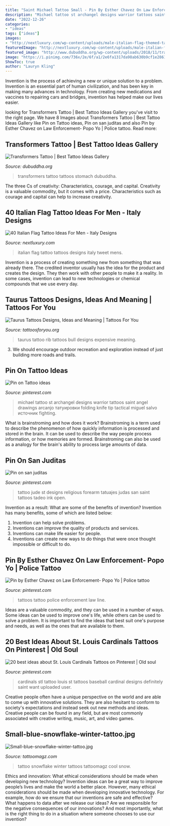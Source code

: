 ```yaml
---
title: "Saint Michael Tattoo Small - Pin By Esther Chavez On Law Enforcement- Popo Yo"
description: "Michael tattoo st archangel designs warrior tattoos saint angel drawings arcanjo татуировки folding knife tip tactical miguel salvo источник fighting"
date: "2022-12-26"
categories:
- "ideas"
tags: ["ideas"]
images:
- "http://nextluxury.com/wp-content/uploads/male-italian-flag-themed-tattoos.jpg"
featuredImage: "http://nextluxury.com/wp-content/uploads/male-italian-flag-themed-tattoos.jpg"
featured_image: "http://www.dubuddha.org/wp-content/uploads/2018/11/transformers-tattoo-bodysuit-03-2.jpg"
image: "https://i.pinimg.com/736x/2e/6f/a1/2e6fa1317da98ab630b9cf1e286116d1.jpg"
ShowToc: true
author: "Lauryn Kling"
---
```



Invention is the process of achieving a new or unique solution to a problem. Invention is an essential part of human civilization, and has been key in making many advances in technology. From creating new medications and vaccines to repairing cars and bridges, invention has helped make our lives easier.

	

		
looking for Transformers Tattoo | Best Tattoo Ideas Gallery you've visit to the right page. We have 8 Images about Transformers Tattoo | Best Tattoo Ideas Gallery like Pin on Tattoo ideas, Pin on san juditas and also Pin by Esther Chavez on Law Enforcement- Popo Yo | Police tattoo. Read more:
		
    
## Transformers Tattoo | Best Tattoo Ideas Gallery

<img loading=lazy src="http://www.dubuddha.org/wp-content/uploads/2018/11/transformers-tattoo-bodysuit-03-2.jpg" onerror="this.onerror=null;this.src='https://tse2.mm.bing.net/th?id=OIP.lxs_oQqBVWLgp18aW8nJwwHaJ4&amp;pid=15.1';" alt="Transformers Tattoo | Best Tattoo Ideas Gallery">

_Source: dubuddha.org_

>transformers tattoo tattoos stomach dubuddha. 

	

The three Cs of creativity: Characteristics, courage, and capital.
Creativity is a valuable commodity, but it comes with a price. Characteristics such as courage and capital can help to increase creativity.

    
## 40 Italian Flag Tattoo Ideas For Men - Italy Designs

<img loading=lazy src="http://nextluxury.com/wp-content/uploads/male-italian-flag-themed-tattoos.jpg" onerror="this.onerror=null;this.src='https://tse1.mm.bing.net/th?id=OIP.KaIb16qCnMuOl_01Lc54iAHaHa&amp;pid=15.1';" alt="40 Italian Flag Tattoo Ideas For Men - Italy Designs">

_Source: nextluxury.com_

>italian flag tattoo tattoos designs italy tweet mens. 

	

Invention is a process of creating something new from something that was already there. The credited inventor usually has the idea for the product and creates the design. They then work with other people to make it a reality. In some cases, invention can lead to new technologies or chemical compounds that we use every day.

    
## Taurus Tattoos Designs, Ideas And Meaning | Tattoos For You

<img loading=lazy src="https://www.tattoosforyou.org/wp-content/uploads/2013/10/Taurus-Tattoo-For-Men.jpg" onerror="this.onerror=null;this.src='https://tse4.mm.bing.net/th?id=OIP.K0TKcfTqHt_nYflHNn2sSAHaJ4&amp;pid=15.1';" alt="Taurus Tattoos Designs, Ideas and Meaning | Tattoos For You">

_Source: tattoosforyou.org_

>taurus tattoo rib tattoos bull designs expensive meaning. 

	

3. We should encourage outdoor recreation and exploration instead of just building more roads and trails.

    
## Pin On Tattoo Ideas

<img loading=lazy src="https://i.pinimg.com/736x/2e/6f/a1/2e6fa1317da98ab630b9cf1e286116d1.jpg" onerror="this.onerror=null;this.src='https://tse1.mm.bing.net/th?id=OIP.dA_lmYrc4dRpyBYDDRfiggHaKL&amp;pid=15.1';" alt="Pin on Tattoo ideas">

_Source: pinterest.com_

>michael tattoo st archangel designs warrior tattoos saint angel drawings arcanjo татуировки folding knife tip tactical miguel salvo источник fighting. 

	

What is brainstroming and how does it work?
Brainstroming is a term used to describe the phenomenon of how quickly information is processed and stored in the brain. It can be used to describe the way people process information, or how memories are formed. Brainstroming can also be used as a analogy for the brain's ability to process large amounts of data.

    
## Pin On San Juditas

<img loading=lazy src="https://i.pinimg.com/736x/17/e7/8c/17e78ccd17eb8e832f20929d0ad443bd.jpg" onerror="this.onerror=null;this.src='https://tse1.mm.bing.net/th?id=OIP.LQDknN1Mb1goH7zHiYWTugHaHa&amp;pid=15.1';" alt="Pin on san juditas">

_Source: pinterest.com_

>tattoo jude st designs religious forearm tatuajes judas san saint tattoos tadeo ink open. 

	

Invention as a result: What are some of the benefits of invention?
Invention has many benefits, some of which are listed below: 
1. Invention can help solve problems. 
2. Inventions can improve the quality of products and services. 
3. Inventions can make life easier for people. 
4. Inventions can create new ways to do things that were once thought impossible or difficult to do.

    
## Pin By Esther Chavez On Law Enforcement- Popo Yo | Police Tattoo

<img loading=lazy src="https://i.pinimg.com/originals/3f/c7/76/3fc7764a3c2a7f63785e11a55d6006c4.jpg" onerror="this.onerror=null;this.src='https://tse3.mm.bing.net/th?id=OIP.zo583R3o7CJXXIbQlfCfAAHaJ4&amp;pid=15.1';" alt="Pin by Esther Chavez on Law Enforcement- Popo Yo | Police tattoo">

_Source: pinterest.com_

>tattoos tattoo police enforcement law line. 

	

Ideas are a valuable commodity, and they can be used in a number of ways. Some ideas can be used to improve one's life, while others can be used to solve a problem. It is important to find the ideas that best suit one's purpose and needs, as well as the ones that are available to them.

    
## 20 Best Ideas About St. Louis Cardinals Tattoos On Pinterest | Old Soul

<img loading=lazy src="https://s-media-cache-ak0.pinimg.com/736x/3c/02/15/3c0215139e056013fd4007c71bd53c8a.jpg" onerror="this.onerror=null;this.src='https://tse2.mm.bing.net/th?id=OIP.M5c4DrCbzb18igiAIuLrlwHaJ4&amp;pid=15.1';" alt="20 best ideas about St. Louis Cardinals Tattoos on Pinterest | Old soul">

_Source: pinterest.com_

>cardinals stl tattoo louis st tattoos baseball cardinal designs definitely saint want uploaded user. 

	

Creative people often have a unique perspective on the world and are able to come up with innovative solutions. They are also hesitant to conform to society's expectations and instead seek out new methods and ideas. Creative people can be found in any field, but are most commonly associated with creative writing, music, art, and video games.

    
## Small-blue-snowflake-winter-tattoo.jpg

<img loading=lazy src="http://tattoomagz.com/wp-content/uploads/Tattoos/Small-blue-snowflake-winter-tattoo.jpg" onerror="this.onerror=null;this.src='https://tse1.mm.bing.net/th?id=OIP.xgeDKqF3JAtbSp2-npwYLAHaFj&amp;pid=15.1';" alt="Small-blue-snowflake-winter-tattoo.jpg">

_Source: tattoomagz.com_

>tattoo snowflake winter tattoos tattoomagz cool snow. 

	

Ethics and innovation: What ethical considerations should be made when developing new technology?
Invention ideas can be a great way to improve people’s lives and make the world a better place. However, many ethical considerations should be made when developing innovative technology. For example, how do we ensure that our inventions are safe and effective? What happens to data after we release our ideas? Are we responsible for the negative consequences of our innovations? And most importantly, what is the right thing to do in a situation where someone chooses to use our invention?

